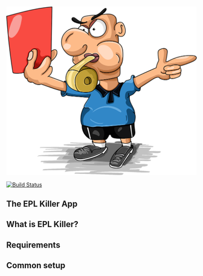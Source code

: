 ![header](assets/red-card.png)

[![Build Status](https://travis-ci.com/matbroughty/epl-knockout.svg?branch=master)](https://travis-ci.com/matbroughty/epl-knockout)

## The EPL Killer App


## What is EPL Killer?

## Requirements


## Common setup
